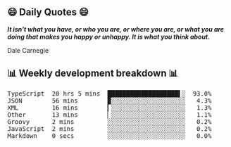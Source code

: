 ## 😄 Daily Quotes 😄

_**It isn't what you have, or who you are, or where you are, or what you are doing that makes you happy or unhappy. It is what you think about.**_

Dale Carnegie



## 📊 Weekly development breakdown 📊

<pre>TypeScript  20 hrs 5 mins  ███████████████████▌░  93.0%
JSON        56 mins        ▉░░░░░░░░░░░░░░░░░░░░   4.3%
XML         16 mins        ▎░░░░░░░░░░░░░░░░░░░░   1.3%
Other       13 mins        ▏░░░░░░░░░░░░░░░░░░░░   1.1%
Groovy      2 mins         ░░░░░░░░░░░░░░░░░░░░░   0.2%
JavaScript  2 mins         ░░░░░░░░░░░░░░░░░░░░░   0.2%
Markdown    0 secs         ░░░░░░░░░░░░░░░░░░░░░   0.0%</pre>